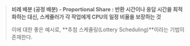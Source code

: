 > **비례 배분 (공정 배분) - Proportional Share : 반환 시간이나 응답 시간을 최적화하는 대신, 스케쥴러가 각 작업에게 CPU의 일정 비율을 보장하는 것**
>
> 이에 대한 좋은 예시로, **추첨 스케쥴링(Lottery Scheduling)**이라는 기법이 존재한다.

